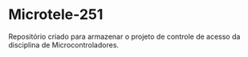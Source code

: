 # Microtele-251
Repositório criado para armazenar o projeto de controle de acesso da disciplina de Microcontroladores.
